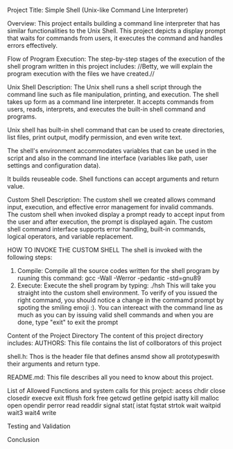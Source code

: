 Project Title: Simple Shell (Unix-like Command Line Interpreter)

Overview: This project entails building a command line interpreter that has similar functionalities to the Unix Shell. This project depicts a display prompt that waits for commands from users, it executes the command and handles errors effectively.

Flow of Program Execution: The step-by-step stages of the execution of the shell program written in this project includes:
//Betty, we will explain the program execution with the files we have created.//

Unix Shell Description: The Unix shell runs a shell script through the command line such as file manipulation, printing, and execution. The shell takes up form as a command line interpreter. It accepts commands from users, reads, interprets, and executes the built-in shell command and programs.

Unix shell has built-in shell command that can be used to create directories, list files, print output, modify permission, and even write text.

The shell's environment accommodates variables that can be used in the script and also in the command line interface (variables like path, user settings and configuration data).

It builds reuseable code. Shell functions  can accept arguments and return value.

Custom Shell Description: The custom shell we created allows command input, execution, and effective error management for invalid commands. The custom shell when invoked display a prompt ready to accept input from the user and after execution, the prompt is displayed again.
The custom shell command interface supports error handling, built-in commands, logical operators, and variable replacement.

HOW TO INVOKE THE CUSTOM SHELL
The shell is invoked with the following steps:
1. Compile: Compile all the source codes written for the shell program by ruuning this command: gcc -Wall -Werror -pedantic -std=gnu89 
2. Execute: Execute the shell program by typing: ./hsh
This will take you straight into the custom shell environment. To verify of you issued the right command, you should notice a change in the commamd prompt by spoting the smiling emoji :).
You can intereact with the command line as much as you can by issuing valid shell commands and when you are done, type "exit" to exit the prompt

Content of the Project Directory
The content of this project directory includes:
AUTHORS: This file contains the list of collborators of this project

shell.h: Thos is the header file that defines ansmd show all prototypeswith their arguments and return type.

README.md: This file describes all you need to know about this project.

List of Allowed  Functions and system calls for this project:
acess
chdir
close
closedir
execve
exit
fflush
fork
free
getcwd
getline
getpid
isatty
kill
malloc
open
opendir
perror
read
readdir
signal
stat(
istat
fqstat
strtok
wait
waitpid
wait3
wait4
write

Testing and Validation

Conclusion
